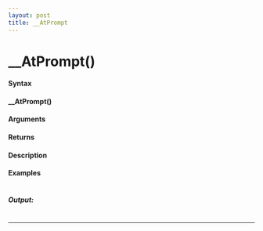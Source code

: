```yaml
---
layout: post
title: __AtPrompt
---
```


# __AtPrompt()


#### Syntax

#### __AtPrompt()

#### Arguments

#### Returns

#### Description

#### Examples

```

```

##### Output:

```

```

---
